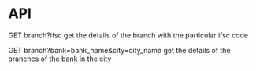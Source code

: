# API

GET branch?ifsc
get the details of the branch with the particular ifsc code

GET branch?bank=bank_name&city=city_name
get the details of the branches of the bank in the city
